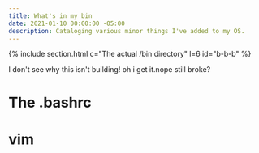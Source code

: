 ```yaml
---
title: What's in my bin
date: 2021-01-10 00:00:00 -05:00
description: Cataloging various minor things I've added to my OS.
---
```


{% include section.html c="The actual /bin directory" l=6 id="b-b-b" %}

I don't see why this isn't building! oh i get it.nope still broke?

# The .bashrc

# vim

